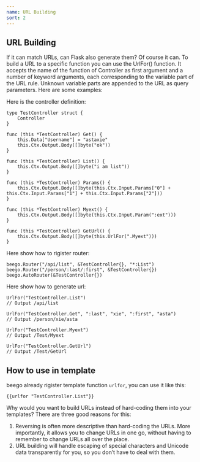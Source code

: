 ```yaml
---
name: URL Building
sort: 2
---
```


## URL Building
If it can match URLs, can Flask also generate them? Of course it can. To build a URL to a specific function you can use the UrlFor() function. It accepts the name of the function of Controller as first argument and a number of keyword arguments, each corresponding to the variable part of the URL rule. Unknown variable parts are appended to the URL as query parameters. Here are some examples:

Here is the controller definition:

```
type TestController struct {
	Controller
}

func (this *TestController) Get() {
	this.Data["Username"] = "astaxie"
	this.Ctx.Output.Body([]byte("ok"))
}

func (this *TestController) List() {
	this.Ctx.Output.Body([]byte("i am list"))
}

func (this *TestController) Params() {
	this.Ctx.Output.Body([]byte(this.Ctx.Input.Params["0"] + this.Ctx.Input.Params["1"] + this.Ctx.Input.Params["2"]))
}

func (this *TestController) Myext() {
	this.Ctx.Output.Body([]byte(this.Ctx.Input.Param(":ext")))
}

func (this *TestController) GetUrl() {
	this.Ctx.Output.Body([]byte(this.UrlFor(".Myext")))
}
```

Here show how to rigister router:

```
beego.Router("/api/list", &TestController{}, "*:List")
beego.Router("/person/:last/:first", &TestController{})
beego.AutoRouter(&TestController{})
```

Here show how to generate url:

```
UrlFor("TestController.List")
// Output /api/list

UrlFor("TestController.Get", ":last", "xie", ":first", "asta")
// Output /person/xie/asta

UrlFor("TestController.Myext")
// Output /Test/Myext

UrlFor("TestController.GetUrl")
// Output /Test/GetUrl
```

## How to use in template
beego already rigister template function `urlfor`, you can use it like this:

	{{urlfor "TestController.List"}}
	
Why would you want to build URLs instead of hard-coding them into your templates? There are three good reasons for this:

1. Reversing is often more descriptive than hard-coding the URLs. More importantly, it allows you to change URLs in one go, without having to remember to change URLs all over the place.
2. URL building will handle escaping of special characters and Unicode data transparently for you, so you don’t have to deal with them.